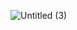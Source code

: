 ![Untitled (3)](https://github.com/burakkurtuk/burakkurtuk/assets/107056455/d2f4869c-cb17-48c0-b7fd-2cf50d19d16e)

